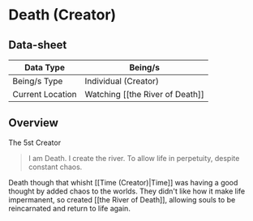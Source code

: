 # Death (Creator)

## Data-sheet

| Data Type | Being/s |
| --- | --- |
| Being/s Type | Individual (Creator) |
| Current Location | Watching [[the River of Death]] |

## Overview

The 5st Creator

> I am Death. I create the river. To allow life in perpetuity, despite constant chaos.

Death though that whisht [[Time (Creator)|Time]] was having a good thought by added chaos to the worlds. They didn't like how it make life impermanent, so created [[the River of Death]], allowing souls to be reincarnated and return to life again.
